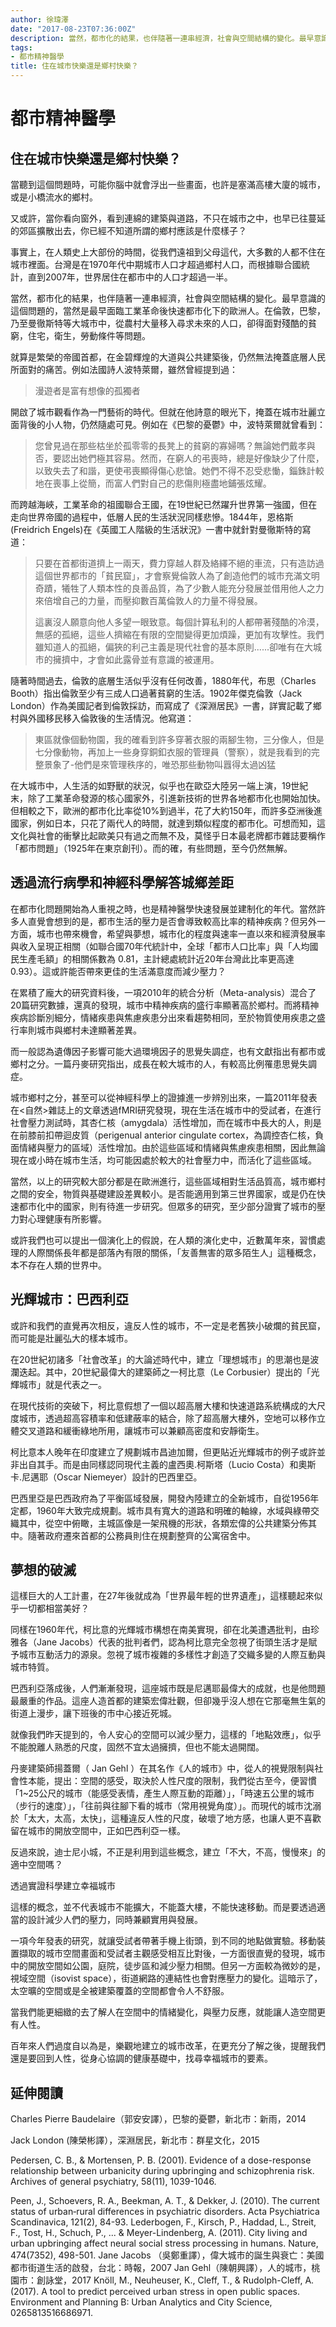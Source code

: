 ```yaml
---
author: 徐瑋澤
date: "2017-08-23T07:36:00Z"
description: 當然，都市化的結果，也伴隨著一連串經濟，社會與空間結構的變化。最早意識的這個問題的，當然是最早面臨工業革命後快速都市化下的歐洲人。在倫敦，巴黎，乃至曼徹斯特等大城市中，從農村大量移入尋求未來的人口，卻得面對殘酷的貧窮，住宅，衛生，勞動條件等問題。
tags:
- 都市精神醫學
title: 住在城市快樂還是鄉村快樂？
---
```

# 都市精神醫學

## 住在城市快樂還是鄉村快樂？

當聽到這個問題時，可能你腦中就會浮出一些畫面，也許是塞滿高樓大廈的城市，或是小橋流水的鄉村。

又或許，當你看向窗外，看到連綿的建築與道路，不只在城市之中，也早已往蔓延的郊區擴散出去，你已經不知道所謂的鄉村應該是什麼樣子？

事實上，在人類史上大部份的時間，從我們遠祖到父母這代，大多數的人都不住在城市裡面。台灣是在1970年代中期城市人口才超過鄉村人口，而根據聯合國統計，直到2007年，世界居住在都市中的人口才超過一半。

當然，都市化的結果，也伴隨著一連串經濟，社會與空間結構的變化。最早意識的這個問題的，當然是最早面臨工業革命後快速都市化下的歐洲人。在倫敦，巴黎，乃至曼徹斯特等大城市中，從農村大量移入尋求未來的人口，卻得面對殘酷的貧窮，住宅，衛生，勞動條件等問題。

就算是繁榮的帝國首都，在金碧輝煌的大道與公共建築後，仍然無法掩蓋底層人民所面對的痛苦。例如法國詩人波特萊爾，雖然曾經提到過：

>漫遊者是富有想像的孤獨者

開啟了城市觀看作為一門藝術的時代。但就在他詩意的眼光下，掩蓋在城市壯麗立面背後的小人物，仍然隨處可見。例如在《巴黎的憂鬱》中，波特萊爾就曾看到：

>您曾見過在那些枯坐於孤零零的長凳上的貧窮的寡婦嗎？無論她們戴孝與否，要認出她們極其容易。然而，在窮人的弔喪時，總是好像缺少了什麼，以致失去了和諧，更使弔喪顯得傷心悲愴。她們不得不忍受悲慟，錙銖計較地在喪事上從簡，而富人們對自己的悲傷則極盡地鋪張炫耀。

而跨越海峽，工業革命的祖國聯合王國，在19世紀已然躍升世界第一強國，但在走向世界帝國的過程中，低層人民的生活狀況同樣悲慘。1844年，恩格斯(Freidrich Engels)在《英國工人階級的生活狀況》一書中就針對曼徹斯特的寫道：

>只要在首都街道擠上一兩天，費力穿越人群及絡繹不絕的車流，只有造訪過這個世界都市的「貧民窟」，才會察覺倫敦人為了創造他們的城市充滿文明奇蹟，犧牲了人類本性的良善品質，為了少數人能充分發展並借用他人之力來倍增自己的力量，而壓抑數百萬倫敦人的力量不得發展。
>
>這裏沒人願意向他人多望一眼致意。每個計算私利的人都帶著殘酷的冷漠，無感的孤絕，這些人擠縮在有限的空間變得更加煩躁，更加有攻擊性。我們雖知道人的孤絕，偏狹的利己主義是現代社會的基本原則......卻唯有在大城市的擁擠中，才會如此露骨並有意識的被運用。

隨著時間過去，倫敦的底層生活似乎沒有任何改善，1880年代，布思（Charles Booth）指出倫敦至少有三成人口過著貧窮的生活。1902年傑克倫敦（Jack London）作為美國記者到倫敦採訪，而寫成了《深淵居民》一書，詳實記載了鄉村與外國移民移入倫敦後的生活情況。他寫道：

>東區就像個動物園，我的確看到許多穿著衣服的兩腳生物，三分像人，但是七分像動物，再加上一些身穿銅釦衣服的管理員（警察），就是我看到的完整景象了-他們是來管理秩序的，唯恐那些動物叫囂得太過凶猛

在大城市中，人生活的如野獸的狀況，似乎也在歐亞大陸另一端上演，19世紀末，除了工業革命發源的核心國家外，引進新技術的世界各地都市化也開始加快。但相較之下，歐洲的都市化比率從10%到過半，花了大約150年，而許多亞洲後進國家，例如日本，只花了兩代人的時間，就達到類似程度的都市化。可想而知，這文化與社會的衝擊比起歐美只有過之而無不及，莫怪乎日本最老牌都市雜誌要稱作「都市問題」（1925年在東京創刊）。而的確，有些問題，至今仍然無解。

## 透過流行病學和神經科學解答城鄉差距

在都市化問題開始為人重視之時，也是精神醫學快速發展並建制化的年代。當然許多人直覺會想到的是，都市生活的壓力是否會導致較高比率的精神疾病？但另外一方面，城市也帶來機會，希望與夢想，城市化的程度與速率一直以來和經濟發展率與收入呈現正相關（如聯合國70年代統計中，全球「都市人口比率」與「人均國民生產毛額」的相關係數為 0.81，主計總處統計近20年台灣此比率更高達0.93）。這或許能否帶來更佳的生活滿意度而減少壓力？

在累積了龐大的研究資料後，一項2010年的統合分析（Meta-analysis）混合了20篇研究數據，還真的發現，城市中精神疾病的盛行率顯著高於鄉村。而將精神疾病診斷別細分，情緒疾患與焦慮疾患分出來看趨勢相同，至於物質使用疾患之盛行率則城市與鄉村未達顯著差異。

而一般認為遺傳因子影響可能大過環境因子的思覺失調症，也有文獻指出有都市或鄉村之分。一篇丹麥研究指出，成長在較大城市的人，有較高比例罹患思覺失調症。

城市鄉村之分，甚至可以從神經科學上的證據進一步辨別出來，一篇2011年發表在<自然>雜誌上的文章透過fMRI研究發現，現在生活在城市中的受試者，在進行社會壓力測試時，其杏仁核（amygdala）活性增加，而在城市中長大的人，則是在前膝前扣帶迴皮質（perigenual anterior cingulate cortex，為調控杏仁核，負面情緒與壓力的區域）活性增加。由於這些區域和情緒與焦慮疾患相關，因此無論現在或小時在城市生活，均可能因處於較大的社會壓力中，而活化了這些區域。

當然，以上的研究較大部分都是在歐洲進行，這些區域相對生活品質高，城市鄉村之間的安全，物質與基礎建設差異較小。是否能適用到第三世界國家，或是仍在快速都市化中的國家，則有待進一步研究。但眾多的研究，至少部分證實了城市的壓力對心理健康有所影響。

或許我們也可以提出一個演化上的假說，在人類的演化史中，近數萬年來，習慣處理的人際關係長年都是部落內有限的關係，「友善無害的眾多陌生人」這種概念，本不存在人類的世界中。



## 光輝城市：巴西利亞

或許和我們的直覺再次相反，違反人性的城市，不一定是老舊狹小破爛的貧民窟，而可能是壯麗弘大的樣本城市。

在20世紀初諸多「社會改革」的大論述時代中，建立「理想城市」的思潮也是波瀾迭起。其中，20世紀最偉大的建築師之一柯比意（Le Corbusier）提出的「光輝城市」就是代表之一。

在現代技術的突破下，柯比意假想了一個以超高層大樓和快速道路系統構成的大尺度城市，透過超高容積率和低建蔽率的結合，除了超高層大樓外，空地可以移作立體交叉道路和緩衝綠地所用，讓城市可以兼顧高密度和安靜衛生。

柯比意本人晚年在印度建立了規劃城市昌迪加爾，但更貼近光輝城市的例子或許並非出自其手。而是由同樣認同現代主義的盧西奧.柯斯塔（Lucio Costa）和奧斯卡.尼邁耶（Oscar Niemeyer）設計的巴西里亞。

巴西里亞是巴西政府為了平衡區域發展，開發內陸建立的全新城市，自從1956年定都，1960年大致完成規劃。城市具有寬大的道路和明確的軸線，水域與綠帶交織其中，從空中俯瞰，主城區像是一架飛機的形狀，各類宏偉的公共建築分佈其中。隨著政府遷來首都的公務員則住在規劃整齊的公寓宿舍中。

## 夢想的破滅

這樣巨大的人工計畫，在27年後就成為「世界最年輕的世界遺產」，這樣聽起來似乎一切都相當美好？

同樣在1960年代，柯比意的光輝城市構想在南美實現，卻在北美遭遇批判，由珍雅各（Jane Jacobs）代表的批判者們，認為柯比意完全忽視了街頭生活才是賦予城市互動活力的源泉。忽視了城市複雜的多樣性才創造了交織多變的人際互動與城市特質。

巴西利亞落成後，人們漸漸發現，這座城市既是尼邁耶最偉大的成就，也是他問題最嚴重的作品。這座人造首都的建築宏偉壯觀，但卻幾乎沒人想在它那毫無生氣的街道上漫步，讓下班後的市中心接近死城。

就像我們昨天提到的，令人安心的空間可以減少壓力，這樣的「地點效應」，似乎不能脫離人熟悉的尺度，固然不宜太過擁擠，但也不能太過開闊。

丹麥建築師揚蓋爾（ Jan Gehl ）在其名作《人的城市》中，從人的視覺限制與社會性本能，提出：空間的感受，取決於人性尺度的限制，我們從古至今，便習慣「1~25公尺的城市（能感受表情，產生人際互動的距離）」，「時速五公里的城市（步行的速度）」，「往前與往腳下看的城市（常用視覺角度）」。而現代的城市沈溺於「太大，太高，太快」，這種違反人性的尺度，破壞了地方感，也讓人更不喜歡留在城市的開放空間中，正如巴西利亞一樣。

反過來說，迪士尼小城，不正是利用到這些概念，建立「不大，不高，慢慢來」的適中空間嗎？

透過實證科學建立幸福城市

這樣的概念，並不代表城市不能擴大，不能蓋大樓，不能快速移動。而是要透過適當的設計減少人們的壓力，同時兼顧實用與發展。

一項今年發表的研究，就讓受試者帶著手機上街頭，到不同的地點做實驗。移動裝置擷取的城市空間畫面和受試者主觀感受相互比對後，一方面很直覺的發現，城市中的開放空間如公園，庭院，徒步區和減少壓力相關。但另一方面較為微妙的是，視域空間（isovist space），街道網路的連結性也會對應壓力的變化。這暗示了，太空曠的空間或是全被建築覆蓋的空間都會令人不舒服。

當我們能更細緻的去了解人在空間中的情緒變化，與壓力反應，就能讓人造空間更有人性。

百年來人們過度自以為是，樂觀地建立的城市改革，在更充分了解之後，提醒我們還是要回到人性，從身心協調的健康基礎中，找尋幸福城市的要素。



## 延伸閱讀

Charles Pierre Baudelaire（郭安安譯），巴黎的憂鬱，新北市：新雨，2014

Jack London (陳榮彬譯），深淵居民，新北市：群星文化，2015

Pedersen, C. B., & Mortensen, P. B. (2001). Evidence of a dose-response relationship between urbanicity during upbringing and schizophrenia risk. Archives of general psychiatry, 58(11), 1039-1046.

Peen, J., Schoevers, R. A., Beekman, A. T., & Dekker, J. (2010). The current status of urban‐rural differences in psychiatric disorders. Acta Psychiatrica Scandinavica, 121(2), 84-93.
Lederbogen, F., Kirsch, P., Haddad, L., Streit, F., Tost, H., Schuch, P., ... & Meyer-Lindenberg, A. (2011). City living and urban upbringing affect neural social stress processing in humans. Nature, 474(7352), 498-501.
Jane Jacobs （吳鄭重譯），偉大城市的誕生與衰亡：美國都市街道生活的啟發，台北：時報，2007
Jan Gehl（陳朝興譯），人的城市，桃園市：創詠堂，2017
Knöll, M., Neuheuser, K., Cleff, T., & Rudolph-Cleff, A. (2017). A tool to predict perceived urban stress in open public spaces. Environment and Planning B: Urban Analytics and City Science, 0265813516686971.
